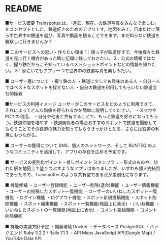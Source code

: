 # README
■サービス概要
Trainspotter.は、「過去、現在、の鉄道写真をみんなで楽しむ」をコンセプトとした、鉄道好きのためのアプリです。地図をみて、日本だけに限らず世界中の鉄道を選び、写真や動画を観ることできます。まだ知らない鉄道を観察しに行きませんか？

■ このサービスへの思い・作りたい理由
1：甥っ子が鉄道好きで、今後様々な鉄道を見に行く機会があった時に記録に残しておきたい。
2：公式の情報ではなく、撮り鉄だからこそ知っているベストショットポイントなどの情報を知りたい。
3：家にいてもアプリ一つで世界中の鉄道写真を楽しみたい。


■ ユーザー層について
・撮り鉄の人
・鉄道に少しでも興味のある人
・自分一人ではベストなスポットを探せない人
・自分の鉄道を利用してもらいたい鉄道会社関係者


■サービスの利用イメージ
ユーザーがこのサービスをどのように利用できて、それによってどんな価値を得られるかを簡単に説明してください。
・スマホやPCでの利用。
・自分や他者と共有することで、もっと鉄道を好きになってもらう。鉄道仲間を増やす
・鉄道関係者の場合おすすめスポットで鉄道を撮影してもらうことでその鉄道の魅力を知ってもらうきっかけとなる。さらには鉄道の利用にもつながる。


■ ユーザーの獲得について
SNS、個人のネットワーク、そして RUNTEQ のようなコミュニティを活用して、アプリの存在を広める予定です。


■ サービスの差別化ポイント・推しポイント
スタンプラリー形式のものや、訪れた駅を地図上で塗りつぶすようなアプリはありましたが、いずれも個人完結型であったので、Trainspotter.のような共有型である点が差別化になります。


■ 機能候補
・ユーザー登録機能
・ユーザー削除(退会)機能
・ユーザー情報機能
・ユーザーの投稿したスポット一覧機能
・ユーザーのいいねしたスポット一覧機能
・ログイン機能
・ログアウト機能
・スポット新規投稿機能
・スポット削除機能
・スポット編集機能
・スポット一覧機能(地図上に表示)
・いいね機能
・いいねしたスポットの一覧機能(地図上に表示)
・コメント投稿機能
・コメント削除機能


■ 機能の実装方針予定
・開発環境	Docker
・データベース	PostgreSQL
・バックエンド	Ruby 3.2.2 / Rails 7.1.3
・API	Maps JavaScript API(Google Map) / YouTube Data API

